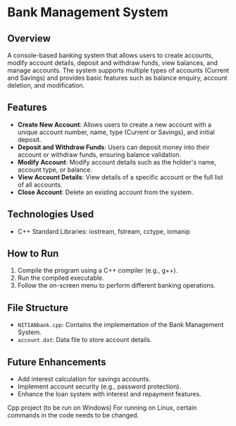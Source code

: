 # Bank Management System

## Overview
A console-based banking system that allows users to create accounts, modify account details, deposit and withdraw funds, view balances, and manage accounts. The system supports multiple types of accounts (Current and Savings) and provides basic features such as balance enquiry, account deletion, and modification.

## Features
- **Create New Account**: Allows users to create a new account with a unique account number, name, type (Current or Savings), and initial deposit.
- **Deposit and Withdraw Funds**: Users can deposit money into their account or withdraw funds, ensuring balance validation.
- **Modify Account**: Modify account details such as the holder's name, account type, or balance.
- **View Account Details**: View details of a specific account or the full list of all accounts.
- **Close Account**: Delete an existing account from the system.

## Technologies Used
- C++ Standard Libraries: iostream, fstream, cctype, iomanip

## How to Run
1. Compile the program using a C++ compiler (e.g., g++).
2. Run the compiled executable.
3. Follow the on-screen menu to perform different banking operations.

## File Structure
- `NITIANbank.cpp`: Contains the implementation of the Bank Management System.
- `account.dat`: Data file to store account details.

## Future Enhancements
- Add interest calculation for savings accounts.
- Implement account security (e.g., password protection).
- Enhance the loan system with interest and repayment features.



Cpp project (to be run on Windows)
For running on Linux, certain commands in the code needs to be changed.
